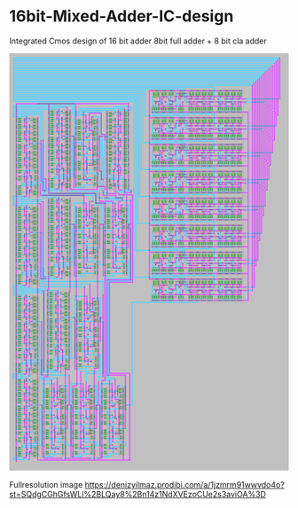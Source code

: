 # 16bit-Mixed-Adder-IC-design
Integrated Cmos design of 16 bit adder 8bit full adder + 8 bit cla adder

![imagepreview](https://github.com/ahmetdenizyilmaz/16bit-Mixed-Adder-IC-design/blob/master/Untitled.png)


Fullresolution image
https://denizyilmaz.prodibi.com/a/1jzmrm91wwvdo4o?st=SQdgCGhGfsWLl%2BLQay8%2Bn14z1NdXVEzoCUe2s3aviOA%3D
